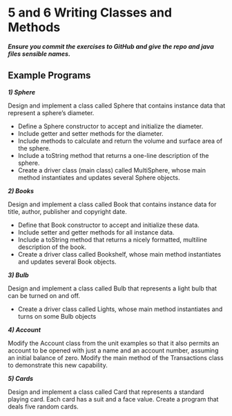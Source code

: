 # ﻿5 and 6 Writing Classes and Methods
***Ensure you commit the exercises to GitHub and give the repo and java files sensible names.***


## Example Programs


***1) Sphere***
 
Design and implement a class called Sphere that contains instance data that represent a sphere’s diameter.
-   Define a Sphere constructor to accept and initialize the diameter.
-   Include getter and setter methods for the diameter.
-   Include methods to calculate and return the volume and surface area of the sphere.
-   Include a toString method that returns a one-line description of the sphere.
-   Create a driver class (main class) called MultiSphere, whose main method instantiates and updates several Sphere objects.
 
***2) Books*** 
 
Design and implement a class called Book that contains instance data for title, author, publisher and copyright date.
-   Define that Book constructor to accept and initialize these data.
-   Include setter and getter methods for all instance data.
-   Include a toString method that returns a nicely formatted, multiline description of the book.
-   Create a driver class called Bookshelf, whose main method instantiates and updates several Book objects.
 
***3) Bulb***
 
Design and implement a class called Bulb that represents a light bulb that can be turned on and off.
-   Create a driver class called Lights, whose main method instantiates and turns on some Bulb objects
 
***4) Account***
 
Modify the Account class from the unit examples so that it also permits an account to be opened with just a name and an account number, 
assuming an initial balance of zero. Modify the main method of the Transactions class to demonstrate this new capability.
 
***5) Cards***
 
Design and implement a class called Card that represents a standard playing card. Each card has a suit and a face value. Create a program that deals five random cards.

